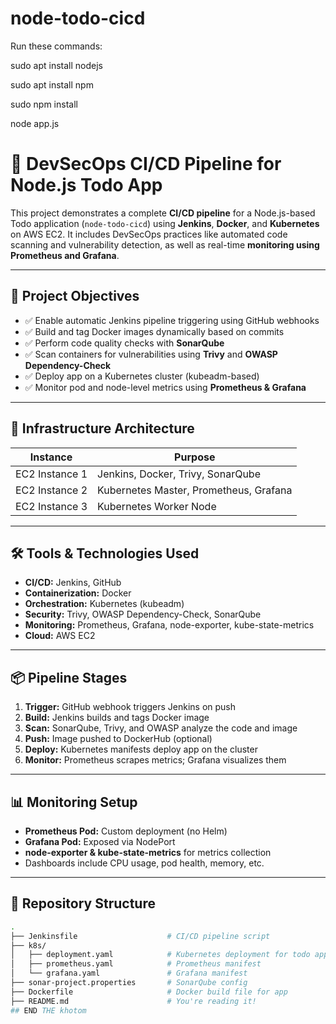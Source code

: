 # node-todo-cicd

Run these commands:

sudo apt install nodejs

sudo apt install npm

sudo npm install

node app.js

# 🚀 DevSecOps CI/CD Pipeline for Node.js Todo App

This project demonstrates a complete **CI/CD pipeline** for a Node.js-based Todo application (`node-todo-cicd`) using **Jenkins**, **Docker**, and **Kubernetes** on AWS EC2. It includes DevSecOps practices like automated code scanning and vulnerability detection, as well as real-time **monitoring using Prometheus and Grafana**.

---

## 📌 Project Objectives

- ✅ Enable automatic Jenkins pipeline triggering using GitHub webhooks
- ✅ Build and tag Docker images dynamically based on commits
- ✅ Perform code quality checks with **SonarQube**
- ✅ Scan containers for vulnerabilities using **Trivy** and **OWASP Dependency-Check**
- ✅ Deploy app on a Kubernetes cluster (kubeadm-based)
- ✅ Monitor pod and node-level metrics using **Prometheus & Grafana**

---

## 🧱 Infrastructure Architecture

| Instance        | Purpose                             |
|----------------|-------------------------------------|
| EC2 Instance 1  | Jenkins, Docker, Trivy, SonarQube   |
| EC2 Instance 2  | Kubernetes Master, Prometheus, Grafana |
| EC2 Instance 3  | Kubernetes Worker Node              |

---

## 🛠️ Tools & Technologies Used

- **CI/CD:** Jenkins, GitHub
- **Containerization:** Docker
- **Orchestration:** Kubernetes (kubeadm)
- **Security:** Trivy, OWASP Dependency-Check, SonarQube
- **Monitoring:** Prometheus, Grafana, node-exporter, kube-state-metrics
- **Cloud:** AWS EC2

---

## 📦 Pipeline Stages

1. **Trigger:** GitHub webhook triggers Jenkins on push
2. **Build:** Jenkins builds and tags Docker image
3. **Scan:** SonarQube, Trivy, and OWASP analyze the code and image
4. **Push:** Image pushed to DockerHub (optional)
5. **Deploy:** Kubernetes manifests deploy app on the cluster
6. **Monitor:** Prometheus scrapes metrics; Grafana visualizes them

---

## 📊 Monitoring Setup

- **Prometheus Pod:** Custom deployment (no Helm)
- **Grafana Pod:** Exposed via NodePort
- **node-exporter & kube-state-metrics** for metrics collection
- Dashboards include CPU usage, pod health, memory, etc.

---

## 📁 Repository Structure

```bash
.
├── Jenkinsfile                    # CI/CD pipeline script
├── k8s/
│   ├── deployment.yaml            # Kubernetes deployment for todo app
│   ├── prometheus.yaml            # Prometheus manifest
│   └── grafana.yaml               # Grafana manifest
├── sonar-project.properties       # SonarQube config
├── Dockerfile                     # Docker build file for app
├── README.md                      # You're reading it!
## END THE khotom
